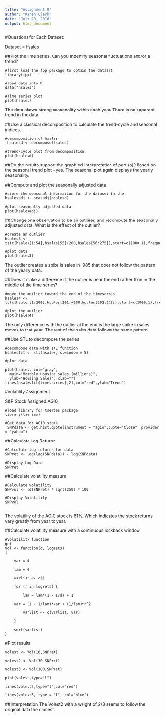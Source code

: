 ```yaml
---
title: "Assignment 9"
author: "Karen Clark"
date: "July 20, 2016"
output: html_document
---
```


#Questions for Each Dataset:

Dataset = hsales

##Plot the time series. Can you Indentify seasonal fluctuations and/or a trend?

```{r}
#first load the fpp package to obtain the dataset
library(fpp)

#load data into R
data("hsales")

#Time series plot
plot(hsales)

```

The data shows strong seasonality within each year. There is no apparant trend in the data.

##Use a classical decomposition to calculate the trend-cycle and seasonal indices.

```{r}
#decomposition of hsales
 hsalesd <- decompose(hsales)

#trend-cycle plot from decomposition
plot(hsalesd)
```

##Do the results support the graphical interpretation of part (a)?
Based on the seasonal trend plot - yes. The seasonal plot again displays the yearly seasonality.

##Compute and plot the seasonally adjusted data

```{r}
#store the seasonal information for the dataset in the 
hsalesadj <- seasadj(hsalesd)

#plot seasonally adjusted data
plot(hsalesadj)
```

##Change one observation to be an outlieer, and recompute the seasonally adjusted data.  What is the effect of the outlier?

```{r}
#create an outlier
hsales3 <- ts(c(hsales[1:54],hsales[55]+200,hsales[56:275]),start=c(1980,1),frequency=12)

#plot data
plot(hsales3)
```
The outlier creates a spike is sales in 1985 that does not follow the pattern of the yearly data.

##Does it make a difference if the outlier is near the end rather than in the middle of the time series?

```{r}
#move the outlier toward the end of the timeseries
hsales4 <- ts(c(hsales[1:200],hsales[201]+200,hsales[202:275]),start=c(2000,1),frequency=12)

#plot the outlier
plot(hsales4)
```

The only difference with the outlier at the end is the large spike in sales moves to that year.  The rest of the sales data follows the same pattern.

##Use STL to decompose the series

```{r}
#decompose data with stL function
hsalesfit <- stl(hsales, s.window = 5)

#plot data

plot(hsales, col="gray",
  main="Monthly Housing sales (millions)",
  ylab="Housing Sales", xlab="")
lines(hsalesfit$time.series[,2],col="red",ylab="Trend")

```
#volatility Assignment

S&P Stock Assigned:AG10

```{r}
#load library for tseries package
library(tseries)

#Get data for AG10 stock
 SNPdata <- get.hist.quote(instrument = "agio",quote="Close", provider = "yahoo")
```

##Calculate Log Returns
```{r}
#Calculate log returns for data
SNPret <- log(lag(SNPdata)) - log(SNPdata)

#Display Log Data
SNPret
```

##Calculate volatility measure
```{r}
#Calculate volatility
SNPvol <- sd(SNPret) * sqrt(250) * 100

#Display Volatility
SNPvol


```

The volatility of the AGIO stock is 81%. Which indicates the stock returns vary greatly from year to year.

##Calculate volatility measure with a continuous lookback window
```{r}
#Volatility function
get
Vol <- function(d, logrets)
{

	var = 0

	lam = 0

	varlist <- c()

	for (r in logrets) {

		lam = lam*(1 - 1/d) + 1
	
	var = (1 - 1/lam)*var + (1/lam)*r^2

		varlist <- c(varlist, var)

	}

	sqrt(varlist)
}
```

#Plot results

```{r}
volest <- Vol(10,SNPret)

volest2 <- Vol(30,SNPret)

volest3 <- Vol(100,SNPret)

plot(volest,type="l")

lines(volest2,type="l",col="red")
 
lines(volest3, type = "l", col="blue")
```


##Interpretation
The Volest2 with a weight of 2/3 seems to follow the original data the closest.